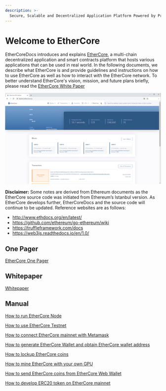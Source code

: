 ```yaml
---
description: >-
  Secure, Scalable and Decentralized Application Platform Powered by ProgPoW Consensus.
---
```


# Welcome to EtherCore

EtherCoreDocs introduces and explains [EtherCore](https://ethercore.org), a multi-chain decentralized application and smart contracts platform that hosts various applications that can be used in real world. In the following documents, we describe what EtherCore is and provide guidelines and instructions on how to use EtherCore as well as how to interact with the EtherCore network. To better understand EtherCore's vision, mission, and future plans briefly, please read the [EtherCore White Paper](./whitepaper/new-ethercore-whitepaper-v1.8.1.pdf)

![EtherCore Block Explorer](./images/blockscout.png)

**Disclaimer:** Some notes are derived from Ethereum documents as the EtherCore source code was initiated from Ethereum’s Istanbul version. As EtherCore develops further, EtherCoreDocs and the source code will continue to be updated. Reference websites are as follows:

+ http://www.ethdocs.org/en/latest/
+ https://github.com/ethereum/go-ethereum/wiki
+ https://truffleframework.com/docs
+ https://web3js.readthedocs.io/en/1.0/

## One Pager

[EtherCore One Pager](./onepager/EtherCore-One-Pager.pdf)

## Whitepaper

[Whitepaper](./whitepaper/new-ethercore-whitepaper-v1.8.1.pdf)

## Manual

[How to run EtherCore Node](./manual/EtherCore-Node-Manual.pdf)

[How to use EtherCore Testnet](./manual/How-to-use-EtherCore-Testnet.pdf)

[How to connect EtherCore mainnet with Metamask](./manual/How-to-connect-EtherCore-mainnet-with-Metamask.pdf)

[How to generate EtherCore Wallet and obtain EtherCore wallet address](./manual/How-to-generate-EtherCore-Wallet-and-obtain-EtherCore-wallet-address.pdf)

[How to lockup EtherCore coins](./manual/How-to-lockup-EtherCore-coins.pdf)

[How to mine EtherCore with your own GPU](./manual/How-to-mine-EtherCore-with-your-own-GPU.pdf)

[How to send EtherCore coins from EtherCore Web Wallet](./manual/How-to-send-EtherCore-coins-from-EtherCore-Web-Wallet.pdf)

[How to develop ERC20 token on EtherCore mainnet](./manual/How-to-develop-ERC20-token-on-EtherCore-mainnet.pdf)
